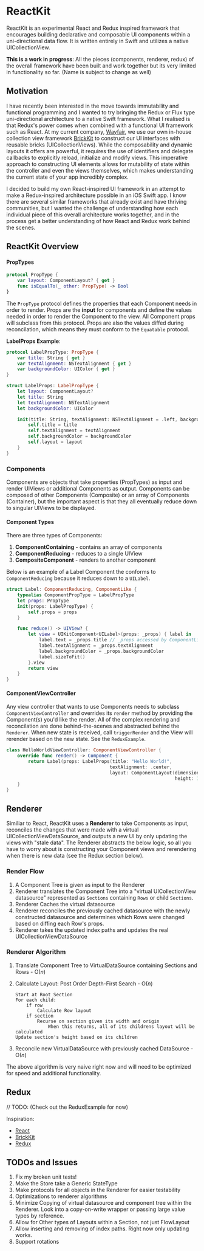 # ReactKit

ReactKit is an experimental React and Redux inspired framework that encourages building declarative and composable UI components within a uni-directional data flow. It is written entirely in Swift and utilizes a native UICollectionView. 

**This is a work in progress**: All the pieces (components, renderer, redux) of the overall framework have been built and work together but its very limited in functionality so far. (Name is subject to change as well)


## Motivation
I have recently been interested in the move towards immutability and functional programming and I wanted to try bringing the Redux or Flux type uni-directional architecture to a native Swift framework. What I realised is that Redux's power comes when combined with a functional UI framework such as React. At my current company, [Wayfair](https://wayfair.com), we use our own in-house collection view framework [BrickKit](https://github.com/wayfair/brickkit-ios) to construct our UI interfaces with reusable bricks (UICollectionViews). While the composability and dynamic layouts it offers are powerful, it requires the use of identifiers and delegate callbacks to explicitly reload, initialize and modify views. This imperative approach to constructing UI elements allows for mutability of state within the controller and even the views themselves, which makes understanding the current state of your app incredibly complex.

I decided to build my own React-inspired UI framework in an attempt to make a Redux-inspired architecture possible in an iOS Swift app. I know there are several similar frameworks that already exist and have thriving communities, but I wanted the challenge of understanding how each individual piece of this overall architecture works together, and in the process get a better understanding of how React and Redux work behind the scenes.

## ReactKit Overview

#### PropTypes

```swift
protocol PropType {
    var layout: ComponentLayout? { get }
    func isEqualTo(_ other: PropType) -> Bool
}
```

The `PropType` protocol defines the properties that each Component needs in order to render. Props are the **input** for components and define the values needed in order to render the Component to the view. All Component props will subclass from this protocol. Props are also the values diffed during reconcilation, which means they must conform to the `Equatable` protocol.

**LabelProps Example**:

```swift
protocol LabelPropType: PropType {
    var title: String { get }
    var textAlignment: NSTextAlignment { get }
    var backgroundColor: UIColor { get }
}

struct LabelProps: LabelPropType {
    let layout: ComponentLayout?
    let title: String
    let textAlignment: NSTextAlignment
    let backgroundColor: UIColor

    init(title: String, textAlignment: NSTextAlignment = .left, backgroundColor: UIColor = .white, layout: ComponentLayout? = nil) {
        self.title = title
        self.textAlignment = textAlignment
        self.backgroundColor = backgroundColor
        self.layout = layout
    }
}
```


### Components
Components are objects that take properties (PropTypes) as input and render UIViews or additional Components as output. Components can be composed of other Components  (Composite) or an array of Components (Container), but the important aspect is that they all eventually reduce down to singular UIViews to be displayed.

#### Component Types
There are three types of Components: 

1. **ComponentContaining** - contains an array of components
2. **ComponentReducing** - reduces to a single UIView
3. **CompositeComponent** - renders to another component

Below is an example of a Label Component the conforms to `ComponentReducing` because it reduces down to a `UILabel`. 

```swift
struct Label: ComponentReducing, ComponentLike {
    typealias ComponentPropType = LabelPropType
    let props: PropType
    init(props: LabelPropType) {
        self.props = props
    }

    func reduce() -> UIView? {
        let view = UIKitComponent<UILabel>(props: _props) { label in
            label.text = _props.title // _props accessed by ComponentLike protocol
            label.textAlignment = _props.textAlignment
            label.backgroundColor = _props.backgroundColor
            label.sizeToFit()
        }.view
        return view
    }
}
```

#### ComponentViewController
Any view controller that wants to use Components needs to subclass `ComponentViewController` and overrides its `render` method by providing the Component(s) you'd like the render. All of the complex rendering and reconcilation are done behind-the-scenes and abstracted behind the `Renderer`. When new state is received, call `triggerRender` and the View will rerender based on the new state. See the `ReduxExample`.

```swift
class HelloWorldViewController: ComponentViewController {
	override func render() -> Component {
		return Label(props: LabelProps(title: "Hello World!",
                                      textAlignment: .center,
                                      layout: ComponentLayout(dimension: .fill, 
                                      	                      height: 100)))
	}
}
```

## Renderer
Similiar to React, ReactKit uses a **Renderer** to take Components as input, reconciles the changes that were made with a virtual UICollectionViewDataSource, and outputs a new UI by only updating the views with "stale data". The Renderer abstracts the below logic, so all you have to worry about is constructing your Component views and rerendering when there is new data (see the Redux section below).

### Render Flow
1. A Component Tree is given as input to the Renderer
2. Renderer translates the Component Tree into a "virtual UICollectionView datasource" represented as `Sections` containing `Rows` or child `Sections`.
3. Renderer Caches the virtual datasource
4. Renderer reconciles the previously cached datasource with the newly constructed datasource and determines which Rows were changed based on diffing each Row's props.
5. Renderer takes the updated index paths and updates the real UICollectionViewDataSource

### Renderer Algorithm
1. Translate Component Tree to VirtualDataSource containing Sections and Rows - O(*n*)
2. Calculate Layout: Post Order Depth-First Search - O(*n*)

	```
	Start at Root Section
	For each child:
	    if row
	        Calculate Row layout
	    if section
	        Recurse on section given its width and origin
	            When this returns, all of its childrens layout will be calculated
    Update section's height based on its children
    
	```
3. Reconcile new VirtualDataSource with previously cached DataSource - O(*n*)

The above algorithm is very naive right now and will need to be optimized for speed and additional functionality.

## Redux
// TODO: (Check out the ReduxExample for now)

Inspiration:

- [React](https://facebook.github.io/react/)
- [BrickKit](https://github.com/wayfair/brickkit-ios)
- [Redux](http://redux.js.org/)

## TODOs and Issues
1. Fix my broken unit tests!
2. Make the Store take a Generic StateType
3. Make protocols for all objects in the Renderer for easier testability
4. Optimizations to renderer algorithms
5. Minimize Copying of virtual datasource and component tree within the Renderer. Look into a copy-on-write wrapper or passing large value types by reference.
6. Allow for Other types of Layouts within a Section, not just FlowLayout
7. Allow inserting and removing of index paths. Right now only updating works.
8. Support rotations
